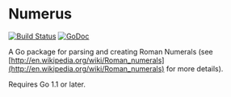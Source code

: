 # Numerus
[![Build Status](https://travis-ci.org/dhowden/numerus.svg?branch=master)](https://travis-ci.org/dhowden/numerus) [![GoDoc](https://godoc.org/github.com/dhowden/numerus?status.svg)](https://godoc.org/github.com/dhowden/numerus)

A Go package for parsing and creating Roman Numerals (see [http://en.wikipedia.org/wiki/Roman_numerals](http://en.wikipedia.org/wiki/Roman_numerals) for more details).

Requires Go 1.1 or later.
